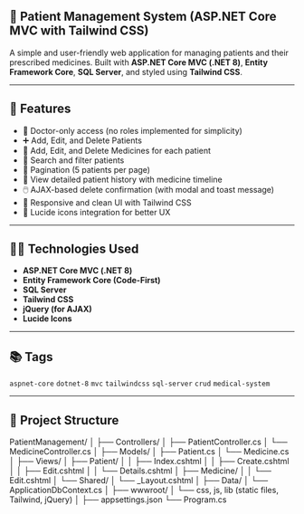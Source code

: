 ## 🏥 Patient Management System (ASP.NET Core MVC with Tailwind CSS)

A simple and user-friendly web application for managing patients and their prescribed medicines. Built with **ASP.NET Core MVC (.NET 8)**, **Entity Framework Core**, **SQL Server**, and styled using **Tailwind CSS**.

---

## 📌 Features

- 🔐 Doctor-only access (no roles implemented for simplicity)
- ➕ Add, Edit, and Delete Patients
- 💊 Add, Edit, and Delete Medicines for each patient
- 🔎 Search and filter patients
- 🔁 Pagination (5 patients per page)
- 🧾 View detailed patient history with medicine timeline
- 🖱️ AJAX-based delete confirmation (with modal and toast message)
- 🧩 Responsive and clean UI with Tailwind CSS
- 🎯 Lucide icons integration for better UX

---

## 🧑‍💻 Technologies Used

- **ASP.NET Core MVC (.NET 8)**
- **Entity Framework Core (Code-First)**
- **SQL Server**
- **Tailwind CSS**
- **jQuery (for AJAX)**
- **Lucide Icons**

---

## 📚 Tags
`aspnet-core` `dotnet-8` `mvc` `tailwindcss` `sql-server` `crud` `medical-system`

---

## 📂 Project Structure

PatientManagement/
│
├── Controllers/
│ ├── PatientController.cs
│ └── MedicineController.cs
│
├── Models/
│ ├── Patient.cs
│ └── Medicine.cs
│
├── Views/
│ ├── Patient/
│ │ ├── Index.cshtml
│ │ ├── Create.cshtml
│ │ ├── Edit.cshtml
│ │ └── Details.cshtml
│ ├── Medicine/
│ │ └── Edit.cshtml
│ └── Shared/
│ └── _Layout.cshtml
│
├── Data/
│ └── ApplicationDbContext.cs
│
├── wwwroot/
│ └── css, js, lib (static files, Tailwind, jQuery)
│
├── appsettings.json
└── Program.cs

